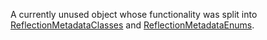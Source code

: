 A currently unused object whose functionality was split into [ReflectionMetadataClasses](https://developer.roblox.com/en-us/api-reference/class/ReflectionMetadataClasses) and [ReflectionMetadataEnums](https://developer.roblox.com/en-us/api-reference/class/ReflectionMetadataEnums).